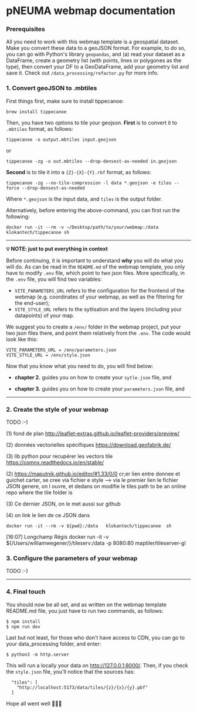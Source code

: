 # pNEUMA webmap documentation

### Prerequisites

All you need to work with this webmap template is a geospatial dataset. Make you convert these data to a geoJSON format. For example, to do so, you can go with Python's library `geopandas`, and (a) read your dataset as a DataFrame, create a geometry list (with points, lines or polygones as the type), then convert your DF to a GeoDataFrame, add your geometry list and save it. Check out `/data_processing/refactor.py` for more info.

### 1. Convert geoJSON to .mbtiles

First things first, make sure to install tippecanoe:

    brew install tippecanoe

Then, you have two options to tile your geojson. **First** is to convert it to `.mbtiles` format, as follows:

    tippecanoe -o output.mbtiles input.geojson
or

    tippecanoe -zg -o out.mbtiles --drop-densest-as-needed in.geojson

**Second** is to tile it into a `{Z}-{X}-{Y}.rbf` format, as follows:

    tippecanoe -zg --no-tile-compression -l data *.geojson -e tiles --force --drop-densest-as-needed

Where `*.geojson` is the input data, and `tiles` is the output folder.

Alternatively, before entering the above-command, you can first run the following:

    docker run -it --rm -v ~/Desktop/path/to/your/webmap:/data klokantech/tippecanoe sh


---
**💡 NOTE: just to put everything in context**

Before continuing, it is important to understand **why** you will do what you will do. As can be read in the `README.md` of the webmap template, you only have to modify `.env` file, which point to two json files. More specifically, in the `.env` file, you will find two variables:

- `VITE_PARAMETERS_URL` refers to the configuration for the frontend of the webmap (e.g. coordinates of your webmap, as well as the filtering for the end-user);
- `VITE_STYLE_URL` refers to the sytlisation and the layers (including your datapoints) of your map.

We suggest you to create a `/env/` folder in the webmap project, put your two json files there, and point them relatively from the `.env`. The code would look like this:

    VITE_PARAMETERS_URL = /env/parameters.json
    VITE_STYLE_URL = /env/style.json

Now that you know what you need to do, you will find below:
- **chapter 2.** guides you on how to create your `sytle.json` file, and
  
- **chapter 3.** guides you on how to create your `parameters.json` file, and 

---

### 2. Create the style of your webmap
TODO :-)


(1) fond de plan
http://leaflet-extras.github.io/leaflet-providers/preview/


(2) données vectorielles spécifiques
https://download.geofabrik.de/


(3) lib python pour recupérer les vectors tile
https://osmnx.readthedocs.io/en/stable/






(2) https://maputnik.github.io/editor/#1.33/0/0 
cr;er lien entre donnee et guichet carter, se cree via fichier e style
--> via le premier lien 
le fichier JSON genere, on l ouvre, et dedans on modifie le tiles path to be an online repo where the tile folder is 

(3)
Ce dernier JSON, on le met aussi sur github

(4) on link le lien de ce JSON dans 

    docker run -it --rm -v ${pwd}:/data   klokantech/tippecanoe  sh





[16:07] Longchamp Régis
docker run -it -v ${/Users/williamwegener/}/tileserv:/data -p 8080:80 maptiler/tileserver-gl


### 3. Configure the parameters of your webmap

TODO :-)

____________________________



### 4. Final touch

You should now be all set, and as written on the webmap template README.md file, you just have to run two commands, as follows:

	$ npm install
	$ npm run dev
 
 Last but not least, for those who don't have access to CDN, you can go to your data_processing folder, and enter:

    $ python3 -m http.server

This will run a locally your data on http://127.0.0.1:8000/. Then, if you check the `style.json` file, you'll notice that the sources has:

      "tiles": [
        "http://localhost:5173/data/tiles/{z}/{x}/{y}.pbf"
      ]

Hope all went well 👋👋👋
